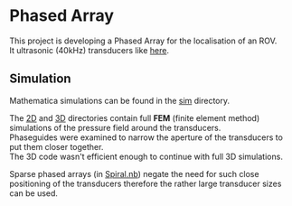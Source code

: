 # Phased Array

This project is developing a Phased Array for the localisation of an ROV.\
It ultrasonic (40kHz) transducers like [here](https://www.aliexpress.com/item/32294219722.html?gatewayAdapt=glo2deu&spm=a2g0o.9042311.0.0.51394c4dT7BWEK).

## Simulation

Mathematica simulations can be found in the [sim](./sim/) directory.

The [2D](./sim/2D/) and [3D](./sim/3D/) directories contain full **FEM** (finite element method) simulations of the pressure field around the transducers.\
Phaseguides were examined to narrow the aperture of the transducers to put them closer together.\
The 3D code wasn't efficient enough to continue with full 3D simulations.

Sparse phased arrays (in [Spiral.nb](./sim/PhasedArray_Spiral.nb)) negate the need for such close positioning of the transducers therefore the rather large transducer sizes can be used.
